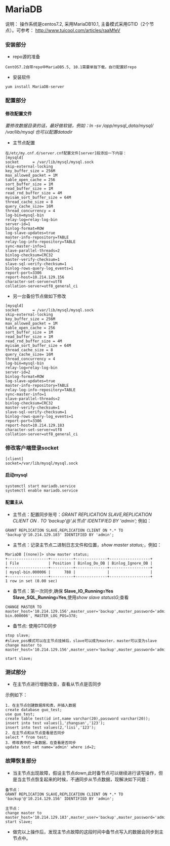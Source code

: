 # MariaDB

说明： 操作系统是centos7.2, 采用MariaDB10.1, 主备模式采用GTID（2个节点）。可参考： http://www.tuicool.com/articles/raaMfeV

### 安装部分

- repo源的准备

```
CentOS7.2自带repo中MariaDB5.5, 10.1需要单独下载，自行配置好repo
```

- 安装软件

```
yum install MariaDB-server
```

### 配置部分

#### 修改配置文件

*要修改数据目录的话，最好做软链，例如：ln -sv /app/mysql_data/mysql/ /var/lib/mysql 也可以配置datadir*

- 主节点配置

```
在/etc/my.cnf.d/server.cnf配置文件[server]段添加一下内容：
[mysqld]
socket      = /var/lib/mysql/mysql.sock
skip-external-locking
key_buffer_size = 256M
max_allowed_packet = 1M
table_open_cache = 256
sort_buffer_size = 1M
read_buffer_size = 1M
read_rnd_buffer_size = 4M
myisam_sort_buffer_size = 64M
thread_cache_size = 8
query_cache_size= 16M
thread_concurrency = 4
log-bin=mysql-bin
relay-log=relay-log-bin
server-id=1
binlog-format=ROW
log-slave-updates=true
master-info-repository=TABLE
relay-log-info-repository=TABLE
sync-master-info=1
slave-parallel-threads=2
binlog-checksum=CRC32
master-verify-checksum=1
slave-sql-verify-checksum=1
binlog-rows-query-log_events=1
report-port=3306
report-host=10.214.129.156
character-set-server=utf8
collation-server=utf8_general_ci
```

- 另一台备份节点做如下修改


```
[mysqld]
socket      = /var/lib/mysql/mysql.sock
skip-external-locking
key_buffer_size = 256M
max_allowed_packet = 1M
table_open_cache = 256
sort_buffer_size = 1M
read_buffer_size = 1M
read_rnd_buffer_size = 4M
myisam_sort_buffer_size = 64M
thread_cache_size = 8
query_cache_size= 16M
thread_concurrency = 4
log-bin=mysql-bin
relay-log=relay-log-bin
server-id=2
binlog-format=ROW
log-slave-updates=true
master-info-repository=TABLE
relay-log-info-repository=TABLE
sync-master-info=1
slave-parallel-threads=2
binlog-checksum=CRC32
master-verify-checksum=1
slave-sql-verify-checksum=1
binlog-rows-query-log_events=1
report-port=3306
report-host=10.214.129.183
character-set-server=utf8
collation-server=utf8_general_ci
```


### 修改客户端登录socket
```
[client]
socket=/var/lib/mysql/mysql.sock
```


#### 启动mysql

```
systemctl start mariadb.service
systemctl enable mariadb.service
```

#### 配置主从

- 主节点：配置同步账号：*GRANT REPLICATION SLAVE,REPLICATION CLIENT ON *.* TO 'backup'@'从节点' IDENTIFIED BY 'admin';* 例如：

```
GRANT REPLICATION SLAVE,REPLICATION CLIENT ON *.* TO 'backup'@'10.214.129.183' IDENTIFIED BY 'admin';
```

- 主节点：记录主节点二进制日志文件和位置，*show master status;*，例如：

```
MariaDB [(none)]> show master status;
+------------------+----------+--------------+------------------+
| File             | Position | Binlog_Do_DB | Binlog_Ignore_DB |
+------------------+----------+--------------+------------------+
| mysql-bin.000006 |      788 |              |                  |
+------------------+----------+--------------+------------------+
1 row in set (0.00 sec)
```

- 备节点：第一次同步,确保 **Slave_IO_Running=Yes Slave_SQL_Running=Yes**,使用*show slave status\G*;查看

```
CHANGE MASTER TO master_host='10.214.129.156',master_user='backup',master_password='admin',MASTER_LOG_FILE='mysql-bin.000006', MASTER_LOG_POS=378;
```

- 备节点: 使用GTID同步

```
stop slave;
#slave_pos模式可以在主节点挂掉后，slave可以成为master，master可以变为slave
change master to master_host='10.214.129.156',master_user='backup',master_password='admin',master_use_gtid=slave_pos;

start slave;
```

### 测试部分

- 在主节点进行增删改查，查看从节点是否同步

示例如下：

```
1. 在主节点创建数据库和表，并插入数据
create database guo_test;
use guo_test;
create table test(id int,name varchar(20),password varchar(20));
insert into test values(1,'zhangsan','123');
insert into test values(2,'lisi','123');
2. 在主节点和从节点查看是否同步
select * from test;
3. 修改表中的一条数据，在查看是否同步
update test set name='admin' where id=2;
```

### 故障恢复部分

- 当主节点出现故障，假设主节点down,此时备节点可以继续进行读写操作，但是当主节点恢复起来的时候，不通同步从节点数据，现解决如下问题：

```
备节点：
GRANT REPLICATION SLAVE,REPLICATION CLIENT ON *.* TO 'backup'@'10.214.129.156' IDENTIFIED BY 'admin';

主节点：
change master to master_host='10.214.129.183',master_user='backup',master_password='admin',master_use_gtid=current_pos;
start slave;
```

- 做完以上操作后，发现主节点故障的这段时间中备节点写入的数据会同步到主节点中。


